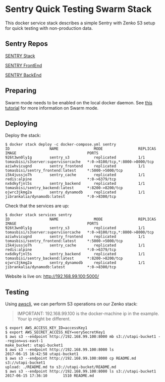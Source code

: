 # Sentry Quick Testing Swarm Stack

This docker service stack describes a simple Sentry with Zenko S3 setup for quick testing
with non-production data.

## Sentry Repos

[SENTRY Stack](https://github.com/JibranKalia/sentry_stack.git)

[SENTRY FrontEnd](https://github.com/tomasbisi/zenko_ui_frontend.git)

[SENTRY BackEnd](https://github.com/JibranKalia/sentry_backend.git)

## Preparing

Swarm mode needs to be enabled on the local docker daemon. See
[this tutorial](https://docs.docker.com/engine/swarm/swarm-tutorial/)
for more information on Swarm mode.

## Deploying

Deploy the stack:

```
$ docker stack deploy -c docker-compose.yml sentry
ID                  NAME                MODE                REPLICAS            IMAGE                                PORTS
926t3wn0ly1g        sentry_s3           replicated          1/1                 tomasbisi/s3server:supervisorcache   *:0->8100/tcp,*:8000->8000/tcp
aziwhvicugnd        sentry_frontend     replicated          1/1                 tomasbisi/sentry_frontend:latest     *:5000->5000/tcp
i5k4jussjo7h        sentry_cache        replicated          1/1                 redis:alpine                         *:0->6379/tcp
nx6dkyfjnl5s        sentry_backend      replicated          1/1                 tomasbisi/sentry_backend:latest      *:8200->8200/tcp
ojwrc3jkmg2a        sentry_dynamodb     replicated          1/1                 jibrankalia/dynamodb:latest          *:0->8300/tcp
```

Check that the services are up:

```
$ docker stack services sentry
ID                  NAME                MODE                REPLICAS            IMAGE                                PORTS
926t3wn0ly1g        sentry_s3           replicated          1/1                 tomasbisi/s3server:supervisorcache   *:0->8100/tcp,*:8000->8000/tcp
aziwhvicugnd        sentry_frontend     replicated          1/1                 tomasbisi/sentry_frontend:latest     *:5000->5000/tcp
i5k4jussjo7h        sentry_cache        replicated          1/1                 redis:alpine                         *:0->6379/tcp
nx6dkyfjnl5s        sentry_backend      replicated          1/1                 tomasbisi/sentry_backend:latest      *:8200->8200/tcp
ojwrc3jkmg2a        sentry_dynamodb     replicated          1/1                 jibrankalia/dynamodb:latest          *:0->8300/tcp
```

Website is live on: http://192.168.99.100:5000/

## Testing

Using [awscli](https://aws.amazon.com/cli/), we can perform S3 operations
on our Zenko stack:
 > IMPORTANT: 192.168.99.100 is the docker-machine ip in the example. 
 > Your ip might be different.
```
$ export AWS_ACCESS_KEY_ID=accessKey1
$ export AWS_SECRET_ACCESS_KEY=verySecretKey1
$ aws s3 --endpoint http://192.168.99.100:8000 mb s3://utapi-bucket1 --region=us-east-1
make_bucket: utapi-bucket1
$ aws s3 --endpoint http://192.168.99.100:8000 ls
2017-06-15 16:42:58 utapi-bucket1
$ aws s3 --endpoint http://192.168.99.100:8000 cp README.md s3://utapi-bucket1
upload: ./README.md to s3://utapi-bucket/README.md
$ aws s3 --endpoint http://192.168.99.100:8000 ls s3://utapi-bucket1
2017-06-15 17:36:10       1510 README.md
```
